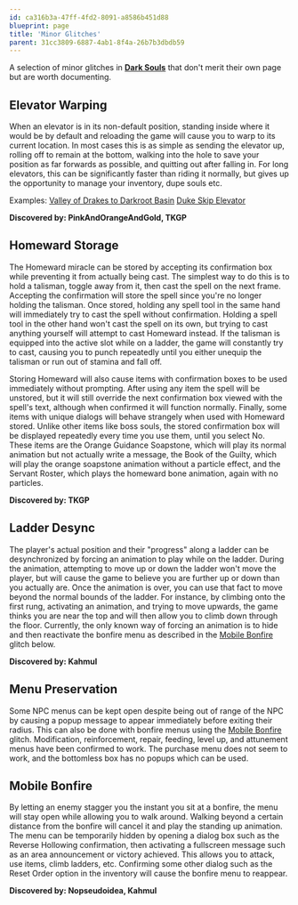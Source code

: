 ```yaml
---
id: ca316b3a-47ff-4fd2-8091-a8586b451d88
blueprint: page
title: 'Minor Glitches'
parent: 31cc3809-6887-4ab1-8f4a-26b7b3dbdb59
---
```

A selection of minor glitches in **[Dark Souls](/darksouls)** that don't merit their own page but are worth documenting.

## Elevator Warping

When an elevator is in its non-default position, standing inside where it would be by default and reloading the game will cause you to warp to its current location. In most cases this is as simple as sending the elevator up, rolling off to remain at the bottom, walking into the hole to save your position as far forwards as possible, and quitting out after falling in. For long elevators, this can be significantly faster than riding it normally, but gives up the opportunity to manage your inventory, dupe souls etc.

Examples: [Valley of Drakes to Darkroot Basin](https://youtu.be/loC-f4LNr-I) [Duke Skip Elevator](https://youtu.be/syo4lbt_Aus)

**Discovered by: PinkAndOrangeAndGold, TKGP**

## Homeward Storage

The Homeward miracle can be stored by accepting its confirmation box while preventing it from actually being cast. The simplest way to do this is to hold a talisman, toggle away from it, then cast the spell on the next frame. Accepting the confirmation will store the spell since you're no longer holding the talisman. Once stored, holding any spell tool in the same hand will immediately try to cast the spell without confirmation. Holding a spell tool in the other hand won't cast the spell on its own, but trying to cast anything yourself will attempt to cast Homeward instead. If the talisman is equipped into the active slot while on a ladder, the game will constantly try to cast, causing you to punch repeatedly until you either unequip the talisman or run out of stamina and fall off.

Storing Homeward will also cause items with confirmation boxes to be used immediately without prompting. After using any item the spell will be unstored, but it will still override the next confirmation box viewed with the spell's text, although when confirmed it will function normally. Finally, some items with unique dialogs will behave strangely when used with Homeward stored. Unlike other items like boss souls, the stored confirmation box will be displayed repeatedly every time you use them, until you select No. These items are the Orange Guidance Soapstone, which will play its normal animation but not actually write a message, the Book of the Guilty, which will play the orange soapstone animation without a particle effect, and the Servant Roster, which plays the homeward bone animation, again with no particles.

**Discovered by: TKGP**

## Ladder Desync

The player's actual position and their "progress" along a ladder can be desynchronized by forcing an animation to play while on the ladder. During the animation, attempting to move up or down the ladder won't move the player, but will cause the game to believe you are further up or down than you actually are. Once the animation is over, you can use that fact to move beyond the normal bounds of the ladder. For instance, by climbing onto the first rung, activating an animation, and trying to move upwards, the game thinks you are near the top and will then allow you to climb down through the floor. Currently, the only known way of forcing an animation is to hide and then reactivate the bonfire menu as described in the [Mobile Bonfire](/darksouls/minor-glitchesmobile-bonfire) glitch below.

**Discovered by: Kahmul**

## Menu Preservation

Some NPC menus can be kept open despite being out of range of the NPC by causing a popup message to appear immediately before exiting their radius. This can also be done with bonfire menus using the [Mobile Bonfire](/darksouls/minor-glitchesmobile-bonfire) glitch. Modification, reinforcement, repair, feeding, level up, and attunement menus have been confirmed to work. The purchase menu does not seem to work, and the bottomless box has no popups which can be used.

## Mobile Bonfire

By letting an enemy stagger you the instant you sit at a bonfire, the menu will stay open while allowing you to walk around. Walking beyond a certain distance from the bonfire will cancel it and play the standing up animation. The menu can be temporarily hidden by opening a dialog box such as the Reverse Hollowing confirmation, then activating a fullscreen message such as an area announcement or victory achieved. This allows you to attack, use items, climb ladders, etc. Confirming some other dialog such as the Reset Order option in the inventory will cause the bonfire menu to reappear.

**Discovered by: Nopseudoidea, Kahmul**
